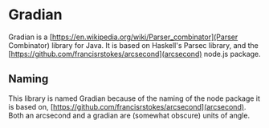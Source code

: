 # Gradian
Gradian is a [https://en.wikipedia.org/wiki/Parser_combinator](Parser Combinator) library for Java. It is based on Haskell's Parsec library, and the [https://github.com/francisrstokes/arcsecond](arcsecond) node.js package.

## Naming
This library is named Gradian because of the naming of the node package it is based on, [https://github.com/francisrstokes/arcsecond](arcsecond). Both an arcsecond and a gradian are (somewhat obscure) units of angle.